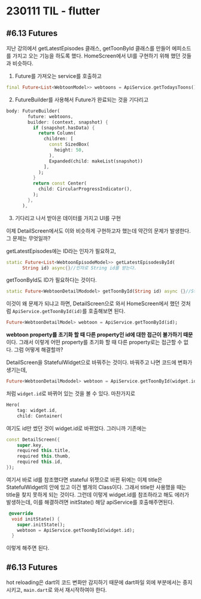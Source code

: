 
# 230111 TIL - flutter

## #6.13 Futures

지난 강의에서 getLatestEpisodes 클래스, getToonById 클래스를 만들어 에피소드를 가지고 오는 기능을 하도록 했다. HomeScreen에서 UI를 구현하기 위해 했던 것들과 비슷하다.
1. Future를 가져오는 service를 호출하고
```dart
final Future<List<WebtoonModel>> webtoons = ApiService.getTodaysToons();
```
2. FutureBuilder를 사용해서 Future가 완료되는 것을 기다리고
```dart
body: FutureBuilder(
        future: webtoons,
        builder: (context, snapshot) {
          if (snapshot.hasData) {
            return Column(
              children: [
                const SizedBox(
                  height: 50,
                ),
                Expanded(child: makeList(snapshot))
              ],
            );
          }
          return const Center(
            child: CircularProgressIndicator(),
          );
        },
      ),
```
3. 기다리고 나서 받아온 데이터를 가지고 UI를 구현

이제 DetailScreen에서도 이와 비슷하게 구현하고자 했는데 약간의 문제가 발생한다. 그 문제는 무엇일까?

getLatestEpisodes에는 ID라는 인자가 필요하고,
```dart
static Future<List<WebtoonEpisodeModel>> getLatestEpisodesById(
      String id) async{}//인자로 String id를 받는다.
```
getToonById도 ID가 필요하다는 것이다.
```dart
static Future<WebtoonDetailMododel> getToonById(String id) async {}//String id를 인자로 받는다.
```
이것이 왜 문제가 되냐고 하면, DetailScreen으로 와서 HomeScreen에서 했던 것처럼 `ApiService.getToonById(id)`를 호출해보면 된다.
```dart
Future<WebtoonDetailModel> webtoon = ApiService.getToonById(id);
```
**webtoon property를 초기화 할 때 다른 property인 id에 대한 접근이 불가하기 때문**이다. 그래서 이렇게 어떤 property를 초기화 할 때 다른 property로는 접근할 수 없다. 그럼 어떻게 해결할까?

DetailScreen을 StatefulWidget으로 바꿔주는 것이다. 바꿔주고 나면 코드에 변화가 생기는데,
```dart
Future<WebtoonDetailMododel> webtoon = ApiService.getToonById(widget.id);
```
처럼 `widget.id`로 바뀌어 있는 것을 볼 수 있다. 마찬가지로 
```dart
Hero(
    tag: widget.id,
    child: Container(
```
여기도 id만 썼던 것이 widget.id로 바뀌었다. 그러니까 기존에는 
```dart
const DetailScreen({
    super.key,
    required this.title,
    required this.thumb,
    required this.id,
});
```
여기서 바로 id를 참조했다면 stateful 위젯으로 바뀐 뒤에는 이제 title은 StatefulWidget의 안에 있고 이건 별개의 Class이다. 그래서 title만 사용했을 때는 title을 찾지 못하게 되는 것이다. 그런데 이렇게 widget.id를 참조하라고 해도 에러가 발생하는데, 이를 해결하려면 initState() 해당 apiService를 호출해주면된다.
```dart
 @override
  void initState() {
    super.initState();
    webtoon = ApiService.getToonById(widget.id);
  }
```
이렇게 해주면 된다.

## #6.13 Futures

hot reloading은 dart의 코드 변화만 감지하기 때문에 dart파일 외에 부분에서는 중지 시키고, `main.dart`로 와서 재시작하여야 한다. 